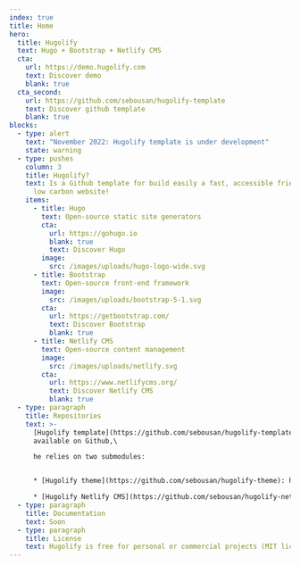 ```yaml
---
index: true
title: Home
hero:
  title: Hugolify
  text: Hugo + Bootstrap + Netlify CMS
  cta:
    url: https://demo.hugolify.com
    text: Discover demo
    blank: true
  cta_second:
    url: https://github.com/sebousan/hugolify-template
    text: Discover github template
    blank: true
blocks:
  - type: alert
    text: "November 2022: Hugolify template is under development"
    state: warning
  - type: pushes
    column: 3
    title: Hugolify?
    text: Is a Github template for build easily a fast, accessible friendly and
      low carbon website!
    items:
      - title: Hugo
        text: Open-source static site generators
        cta:
          url: https://gohugo.io
          blank: true
          text: Discover Hugo
        image:
          src: /images/uploads/hugo-logo-wide.svg
      - title: Bootstrap
        text: Open-source front-end framework
        image:
          src: /images/uploads/bootstrap-5-1.svg
        cta:
          url: https://getbootstrap.com/
          text: Discover Bootstrap
          blank: true
      - title: Netlify CMS
        text: Open-source content management
        image:
          src: /images/uploads/netlify.svg
        cta:
          url: https://www.netlifycms.org/
          text: Discover Netlify CMS
          blank: true
  - type: paragraph
    title: Repositories
    text: >-
      [H﻿ugolify template](https://github.com/sebousan/hugolify-template) i﻿s
      available on Github,\

      he relies on two submodules:


      * [Hugolify theme](https://github.com/sebousan/hugolify-theme): hugo theme for Hugolify

      * [Hugolify Netlify CMS](https://github.com/sebousan/hugolify-netlify-cms-template): Netlify CMS template for Hugolify
  - type: paragraph
    title: Documentation
    text: Soon
  - type: paragraph
    title: License
    text: Hugolify is free for personal or commercial projects (MIT license).
---
```


